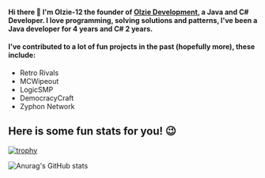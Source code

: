 #### Hi there 👋 I'm Olzie-12 the founder of [Olzie Development](https://olziedev.com), a Java and C# Developer. I love programming, solving solutions and patterns, I've been a Java developer for 4 years and C# 2 years.


#### I've contributed to a lot of fun projects in the past (hopefully more), these include:
- Retro Rivals
- MCWipeout
- LogicSMP
- DemocracyCraft
- Zyphon Network

## Here is some fun stats for you! 😉
[![trophy](https://github-profile-trophy.vercel.app/?username=olzie-12&theme=onedark)](https://github.com/ryo-ma/github-profile-trophy)

![Anurag's GitHub stats](https://github-readme-stats.vercel.app/api?username=Olzie-12&show_icons=true&theme=midnight-purple)
